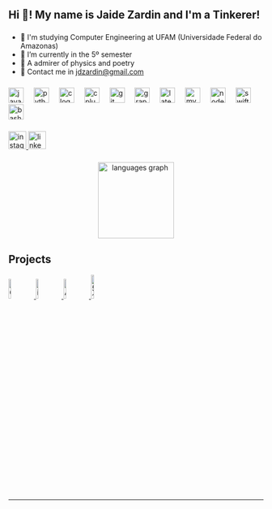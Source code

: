 
<h2 align="left">Hi 👋! My name is Jaide Zardin and I'm a Tinkerer!</h2>

###

- 👀 I'm studying Computer Engineering at UFAM (Universidade Federal do Amazonas)
- 🌱 I’m currently in the 5º semester
- 💞️ A admirer of physics and poetry
- 🤖 Contact me in jdzardin@gmail.com

###

<div align="left">
  <img src="https://cdn.jsdelivr.net/gh/devicons/devicon/icons/javascript/javascript-original.svg" height="30" alt="javascript logo"  />
  <img width="12" />
  <img src="https://cdn.jsdelivr.net/gh/devicons/devicon/icons/python/python-original.svg" height="30" alt="python logo"  />
  <img width="12" />
  <img src="https://cdn.jsdelivr.net/gh/devicons/devicon/icons/c/c-original.svg" height="30" alt="c logo"  />
  <img width="12" />
  <img src="https://cdn.jsdelivr.net/gh/devicons/devicon/icons/cplusplus/cplusplus-original.svg" height="30" alt="cplusplus logo"  />
  <img width="12" />
  <img src="https://cdn.jsdelivr.net/gh/devicons/devicon/icons/git/git-original.svg" height="30" alt="git logo"  />
  <img width="12" />
  <img src="https://cdn.jsdelivr.net/gh/devicons/devicon/icons/graphql/graphql-plain.svg" height="30" alt="graphql logo"  />
  <img width="12" />
  <img src="https://cdn.jsdelivr.net/gh/devicons/devicon/icons/latex/latex-original.svg" height="30" alt="latex logo"  />
  <img width="12" />
  <img src="https://cdn.jsdelivr.net/gh/devicons/devicon/icons/mysql/mysql-original.svg" height="30" alt="mysql logo"  />
  <img width="12" />
  <img src="https://cdn.jsdelivr.net/gh/devicons/devicon/icons/nodejs/nodejs-original.svg" height="30" alt="nodejs logo"  />
  <img width="12" />
  <img src="https://cdn.jsdelivr.net/gh/devicons/devicon/icons/swift/swift-original.svg" height="30" alt="swift logo"  />
  <img width="12" />
  <img src="https://cdn.jsdelivr.net/gh/devicons/devicon/icons/bash/bash-original.svg" height="30" alt="bash logo"  />
</div>

###

<div align="left">
  <a href="https://www.instagram.com/jad.zardin/?next=%2F" target="_blank">
    <img src="https://img.shields.io/static/v1?message=Instagram&logo=instagram&label=&color=E4405F&logoColor=white&labelColor=&style=for-the-badge" height="35" alt="instagram logo"  />
  </a>
  <a href="https://www.linkedin.com/in/jaide-zardin-b5a39528b/" target="_blank">
    <img src="https://img.shields.io/static/v1?message=LinkedIn&logo=linkedin&label=&color=0077B5&logoColor=white&labelColor=&style=for-the-badge" height="35" alt="linkedin logo"  />
  </a>
</div>

###

<div align="center">
  <img src="https://github-readme-stats.vercel.app/api/top-langs?username=JaideZrdn&locale=en&hide_title=false&layout=compact&card_width=320&langs_count=5&theme=dracula&hide_border=false" height="150" alt="languages graph"  />
</div>


## Projects

<p align="left">
  <a href="https://github.com/JaideZrdn/Spray-Light-The-world-is-your-canvas">
    <img src="https://github.com/user-attachments/assets/3575582d-38b0-43ab-b95a-8059f759ea7d" alt="Group 13 3" width="10%" />
  </a>
  <a href="https://github.com/luanagerber/bingar">
    <img src="https://github.com/user-attachments/assets/11f1da59-80fe-43dc-8f0e-eca6bbcae9fe" alt="icon 1" width="10%" />
  </a>
  <a href="https://github.com/JaideZrdn/Vollmed">
    <img src="https://github.com/user-attachments/assets/92472572-c17f-48de-92d0-28e175ef4279" alt="AppIcon 1" width="10%" />
  </a>
  <a href="https://github.com/JaideZrdn/Genogun-Case">
    <img src="https://github.com/user-attachments/assets/c8c5a1b8-6010-4b9f-bd4d-24c31f07b494" alt="512-mac 1" width="11%" />
  </a>

</p>

---
<!---
JaideZrdn/JaideZrdn is a ✨ special ✨ repository because its `README.md` (this file) appears on your GitHub profile.
You can click the Preview link to take a look at your changes.
--->
